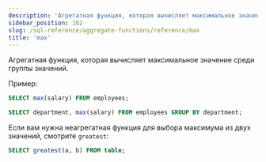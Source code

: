 ```yaml
---
description: 'Агрегатная функция, которая вычисляет максимальное значение среди группы значений.'
sidebar_position: 162
slug: /sql-reference/aggregate-functions/reference/max
title: 'max'
---
```


Агрегатная функция, которая вычисляет максимальное значение среди группы значений.

Пример:

```sql
SELECT max(salary) FROM employees;
```

```sql
SELECT department, max(salary) FROM employees GROUP BY department;
```

Если вам нужна неагрегатная функция для выбора максимума из двух значений, смотрите `greatest`:

```sql
SELECT greatest(a, b) FROM table;
```
